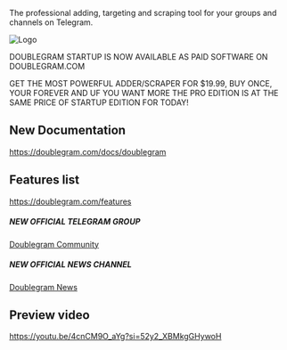 

The professional adding, targeting and scraping tool for your groups and channels on Telegram.

![Logo](https://www.doublegram.com/img/github-dblgrm-social.png)


DOUBLEGRAM STARTUP IS NOW AVAILABLE AS PAID SOFTWARE ON DOUBLEGRAM.COM 

GET THE MOST POWERFUL ADDER/SCRAPER FOR $19.99, BUY ONCE, YOUR FOREVER AND UF YOU WANT MORE THE PRO EDITION IS AT THE SAME PRICE OF STARTUP EDITION FOR TODAY!

## New Documentation

https://doublegram.com/docs/doublegram


## Features list

https://doublegram.com/features


##### NEW OFFICIAL TELEGRAM GROUP
[Doublegram Community](https://t.me/+DdO9_OA29442ODI0)


##### NEW OFFICIAL NEWS CHANNEL
[Doublegram News](https://t.me/doublegram_news)



## Preview video
https://youtu.be/4cnCM9O_aYg?si=52y2_XBMkgGHywoH

